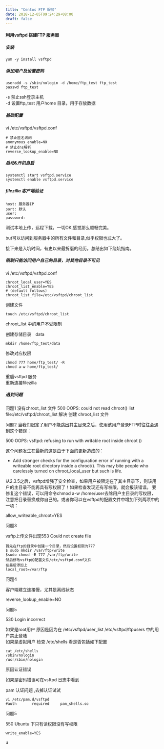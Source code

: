 ```yaml
---
title: "Centos FTP 服务"
date: 2018-12-05T09:24:29+08:00
draft: false
---
```


#### 利用vsftpd 搭建FTP 服务器

##### 安装
```
yum -y install vsftpd
```

##### 添加用户及设置密码

```
useradd -s /sbin/nologin -d /home/ftp_test ftp_test
passwd ftp_test
```
-s 禁止ssh登录主机         
-d 设置ftp_test 用户home 目录，用于存放数据 

##### 基础配置
vi /etc/vsftpd/vsftpd.conf
```
# 禁止匿名访问
anonymous_enable=NO
# 禁止dns解析 
reverse_lookup_enable=NO
```
##### 启动&开机自启
```
systemctl start vsftpd.service
systemctl enable vsftpd.service
```
##### filezilla 客户端验证
```
host: 服务器IP
port: 默认
user: 
password:
```
测试本地上传，远程下载，一切OK,感觉那么顺畅完美。

but可以访问到服务器中的所有文件和目录,似乎权限也忒大了。

接下来是入坑时间，有史以来最折磨的经历，总结出如下绕坑指南。

##### 限制只能访问用户自己的目录，对其他目录不可见

vi /etc/vsftpd/vsftpd.conf
```
chroot_local_user=YES
chroot_list_enable=YES
# (default follows)
chroot_list_file=/etc/vsftpd/chroot_list
```

创建文件 
```
touch /etc/vsftpd/chroot_list
```
chroot_list 中的用户不受限制

创建存储目录　data
```
mkdir /home/ftp_test/data
```

修改对应权限
```
chmod 777 home/ftp_test/ -R
chmod a-w home/ftp_test/
```

重启vsftpd 服务    
重新连接filezilla

##### 遇到问题

问题1 没有chroot_list 文件
500 OOPS: could not read chroot() list file:/etc/vsftpd/chroot_list 解决 创建 chroot_list 文件

问题2 
当我们限定了用户不能跳出其主目录之后，使用该用户登录FTP时往往会遇到这个错误：

500 OOPS: vsftpd: refusing to run with writable root inside chroot ()

这个问题发生在最新的这是由于下面的更新造成的：

- Add stronger checks for the configuration error of running with a writeable root directory inside a chroot(). This may bite people who carelessly turned on chroot_local_user but such is life.

从2.3.5之后，vsftpd增强了安全检查，如果用户被限定在了其主目录下，则该用户的主目录不能再具有写权限了！如果检查发现还有写权限，就会报该错误。
要修复这个错误，可以用命令chmod a-w /home/user去除用户主目录的写权限，注意把目录替换成你自己的。或者你可以在vsftpd的配置文件中增加下列两项中的一项：

allow_writeable_chroot=YES

问题3 

vsftp上传文件出现553 Could not create file
```
首先在ftp的目录中创建一个目录，然后设置权限为777
$ sudo mkdir /var/ftp/write
$sudo chmod -R 777 /var/ftp/write
然后修改vsftp的配置文件/etc/vsftpd.conf文件
在最后添加上
local_root=/var/ftp
```
问题4

客户端建立连接慢，尤其是离线状态

reverse_lookup_enable=NO

问题5 

530  Login incorrect

如果是root用户 原因是因为在 /etc/vsftpd/user_list /etc/vsftpd/ftpusers 中的用户禁止登陆    
如果是虚拟用户 检查 /etc/shells 看是否包括如下配置   

```
cat /etc/shells 
/sbin/nologin
/usr/sbin/nologin

```

原因认证错误

如果是密码错误可在vsftpd 日志中看到

pam 认证问题 ,去掉认证试试

```
vi /etc/pam.d/vsftpd 
#auth       required     pam_shells.so
``` 

问题5

550 Ubuntu 下只有读权限没有写权限

```
write_enable=YES
```
u

